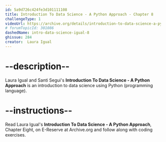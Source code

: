 ```yaml
---
id: 5a9d726c424fe3d101111108
title: Introduction To Data Science - A Python Approach - Chapter 8
challengeType: 1
videoUrl: https://archive.org/details/introduction-to-data-science-a-python-approach-to-concepts-techniques-and-applications
# forumTopicId: 301086
dashedName: intro-data-science-igual-8
ghissue: 284
creator:  Laura Igual
---
```


# --description--

Laura Igual and Santi Segui's __Introduction To Data Science - A Python Approach__ is an introduction to data science using Python (programming language).

# --instructions--

Read Laura Igual's __Introduction To Data Science - A Python Approach__, Chapter Eight, on E-Reserve at Archive.org and follow along with coding exercises. 